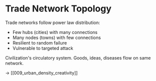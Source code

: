# Trade Network Topology

Trade networks follow power law distribution:
- Few hubs (cities) with many connections
- Many nodes (towns) with few connections
- Resilient to random failure
- Vulnerable to targeted attack

Civilization's circulatory system.
Goods, ideas, diseases flow on same network.

→ [[009_urban_density_creativity]]